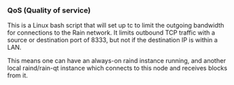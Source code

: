 ### QoS (Quality of service) ###

This is a Linux bash script that will set up tc to limit the outgoing bandwidth for connections to the Rain network. It limits outbound TCP traffic with a source or destination port of 8333, but not if the destination IP is within a LAN.

This means one can have an always-on raind instance running, and another local raind/rain-qt instance which connects to this node and receives blocks from it.
